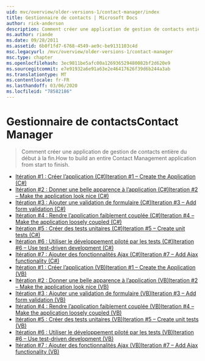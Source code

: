 ```yaml
---
uid: mvc/overview/older-versions-1/contact-manager/index
title: Gestionnaire de contacts | Microsoft Docs
author: rick-anderson
description: Comment créer une application de gestion de contacts entière du début à la fin.
ms.author: riande
ms.date: 09/28/2011
ms.assetid: 6b0f1fd7-6768-4549-ae9c-be9131103c4d
msc.legacyurl: /mvc/overview/older-versions-1/contact-manager
msc.type: chapter
ms.openlocfilehash: 3ec9811be5afc00a126936529480082bf2d620e9
ms.sourcegitcommit: e7e91932a6e91a63e2e46417626f39d6b244a3ab
ms.translationtype: MT
ms.contentlocale: fr-FR
ms.lasthandoff: 03/06/2020
ms.locfileid: "78582186"
---
```

# <a name="contact-manager"></a><span data-ttu-id="e4084-103">Gestionnaire de contacts</span><span class="sxs-lookup"><span data-stu-id="e4084-103">Contact Manager</span></span>

> <span data-ttu-id="e4084-104">Comment créer une application de gestion de contacts entière du début à la fin.</span><span class="sxs-lookup"><span data-stu-id="e4084-104">How to build an entire Contact Management application from start to finish.</span></span>

- [<span data-ttu-id="e4084-105">Itération #1 : Créer l’application (C#)</span><span class="sxs-lookup"><span data-stu-id="e4084-105">Iteration #1 – Create the Application (C#)</span></span>](iteration-1-create-the-application-cs.md)
- [<span data-ttu-id="e4084-106">Itération #2 : Donner une belle apparence à l’application (C#)</span><span class="sxs-lookup"><span data-stu-id="e4084-106">Iteration #2 – Make the application look nice (C#)</span></span>](iteration-2-make-the-application-look-nice-cs.md)
- [<span data-ttu-id="e4084-107">Itération #3 : Ajouter une validation de formulaire (C#)</span><span class="sxs-lookup"><span data-stu-id="e4084-107">Iteration #3 – Add form validation (C#)</span></span>](iteration-3-add-form-validation-cs.md)
- [<span data-ttu-id="e4084-108">Itération #4 : Rendre l’application faiblement couplée (C#)</span><span class="sxs-lookup"><span data-stu-id="e4084-108">Iteration #4 – Make the application loosely coupled (C#)</span></span>](iteration-4-make-the-application-loosely-coupled-cs.md)
- [<span data-ttu-id="e4084-109">Itération #5 : Créer des tests unitaires (C#)</span><span class="sxs-lookup"><span data-stu-id="e4084-109">Iteration #5 – Create unit tests (C#)</span></span>](iteration-5-create-unit-tests-cs.md)
- [<span data-ttu-id="e4084-110">Itération #6 : Utiliser le développement piloté par les tests (C#)</span><span class="sxs-lookup"><span data-stu-id="e4084-110">Iteration #6 – Use test-driven development (C#)</span></span>](iteration-6-use-test-driven-development-cs.md)
- [<span data-ttu-id="e4084-111">Itération #7 : Ajouter des fonctionnalités Ajax (C#)</span><span class="sxs-lookup"><span data-stu-id="e4084-111">Iteration #7 – Add Ajax functionality (C#)</span></span>](iteration-7-add-ajax-functionality-cs.md)
- [<span data-ttu-id="e4084-112">Itération #1 : Créer l’application (VB)</span><span class="sxs-lookup"><span data-stu-id="e4084-112">Iteration #1 – Create the Application (VB)</span></span>](iteration-1-create-the-application-vb.md)
- [<span data-ttu-id="e4084-113">Itération #2 : Donner une belle apparence à l’application (VB)</span><span class="sxs-lookup"><span data-stu-id="e4084-113">Iteration #2 – Make the application look nice (VB)</span></span>](iteration-2-make-the-application-look-nice-vb.md)
- [<span data-ttu-id="e4084-114">Itération #3 : Ajouter une validation de formulaire (VB)</span><span class="sxs-lookup"><span data-stu-id="e4084-114">Iteration #3 – Add form validation (VB)</span></span>](iteration-3-add-form-validation-vb.md)
- [<span data-ttu-id="e4084-115">Itération #4 : Rendre l’application faiblement couplée (VB)</span><span class="sxs-lookup"><span data-stu-id="e4084-115">Iteration #4 – Make the application loosely coupled (VB)</span></span>](iteration-4-make-the-application-loosely-coupled-vb.md)
- [<span data-ttu-id="e4084-116">Itération #5 : Créer des tests unitaires (VB)</span><span class="sxs-lookup"><span data-stu-id="e4084-116">Iteration #5 – Create unit tests (VB)</span></span>](iteration-5-create-unit-tests-vb.md)
- [<span data-ttu-id="e4084-117">Itération #6 : Utiliser le développement piloté par les tests (VB)</span><span class="sxs-lookup"><span data-stu-id="e4084-117">Iteration #6 – Use test-driven development (VB)</span></span>](iteration-6-use-test-driven-development-vb.md)
- [<span data-ttu-id="e4084-118">Itération #7 : Ajouter des fonctionnalités Ajax (VB)</span><span class="sxs-lookup"><span data-stu-id="e4084-118">Iteration #7 – Add Ajax functionality (VB)</span></span>](iteration-7-add-ajax-functionality-vb.md)
